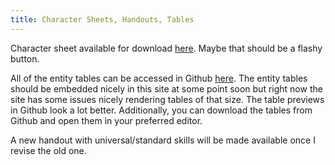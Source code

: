 ```yaml
---
title: Character Sheets, Handouts, Tables
---
```


Character sheet available for download [here]({{site.url}}/citatel/downloads/handouts/playersheet.pdf). Maybe that should be a flashy button.
<!-- i *cannot* get {{ site.url | relative_url }} to work here and i have no idea why, i have to add /citatel manually and it feels bad. -->

All of the entity tables can be accessed in Github [here](https://github.com/loafee/citatel/tree/main/docs/_data/entities). The entity tables should be embedded nicely in this site at some point soon but right now the site has some issues nicely rendering tables of that size. The table previews in Github look a lot better. Additionally, you can download the tables from Github and open them in your preferred editor.

A new handout with universal/standard skills will be made available once I revise the old one.